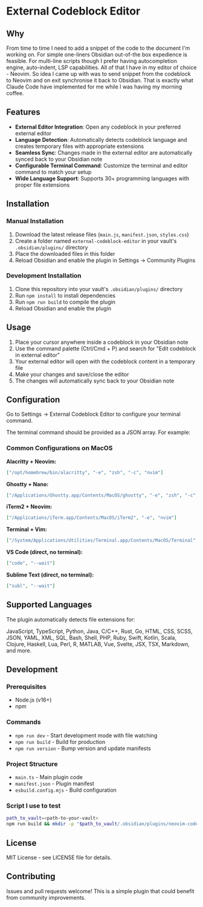 # External Codeblock Editor

## Why

From time to time I need to add a snippet of the code to the document I'm working on. For simple one-liners Obsidian out-of-the box expedience is feasible. For multi-line scripts though I prefer having autocompletion engine, auto-indent, LSP capabilities. All of that I have in my editor of choice - Neovim. So idea I came up with was to send snippet from the codeblock to Neovim and on exit synchronise it back to Obsidian. That is exactly what Claude Code have implemented for me while I was having my morning coffee.

## Features

- **External Editor Integration**: Open any codeblock in your preferred external editor
- **Language Detection**: Automatically detects codeblock language and creates temporary files with appropriate extensions
- **Seamless Sync**: Changes made in the external editor are automatically synced back to your Obsidian note
- **Configurable Terminal Command**: Customize the terminal and editor command to match your setup
- **Wide Language Support**: Supports 30+ programming languages with proper file extensions

## Installation

### Manual Installation
1. Download the latest release files (`main.js`, `manifest.json`, `styles.css`)
2. Create a folder named `external-codeblock-editor` in your vault's `.obsidian/plugins/` directory
3. Place the downloaded files in this folder
4. Reload Obsidian and enable the plugin in Settings → Community Plugins

### Development Installation
1. Clone this repository into your vault's `.obsidian/plugins/` directory
2. Run `npm install` to install dependencies
3. Run `npm run build` to compile the plugin
4. Reload Obsidian and enable the plugin

## Usage

1. Place your cursor anywhere inside a codeblock in your Obsidian note
2. Use the command palette (Ctrl/Cmd + P) and search for "Edit codeblock in external editor"
3. Your external editor will open with the codeblock content in a temporary file
4. Make your changes and save/close the editor
5. The changes will automatically sync back to your Obsidian note

## Configuration

Go to Settings → External Codeblock Editor to configure your terminal command.

The terminal command should be provided as a JSON array. For example:

### Common Configurations on MacOS

**Alacritty + Neovim:**
```json
["/opt/homebrew/bin/alacritty", "-e", "zsh", "-c", "nvim"]
```

**Ghostty + Nano:**
```json
["/Applications/Ghostty.app/Contents/MacOS/ghostty", "-e", "zsh", "-c", "nano"]
```

**iTerm2 + Neovim:**
```json
["/Applications/iTerm.app/Contents/MacOS/iTerm2", "-e", "nvim"]
```

**Terminal + Vim:**
```json
["/System/Applications/Utilities/Terminal.app/Contents/MacOS/Terminal", "-e", "vim"]
```

**VS Code (direct, no terminal):**
```json
["code", "--wait"]
```

**Sublime Text (direct, no terminal):**
```json
["subl", "--wait"]
```

## Supported Languages

The plugin automatically detects file extensions for:

JavaScript, TypeScript, Python, Java, C/C++, Rust, Go, HTML, CSS, SCSS, JSON, YAML, XML, SQL, Bash, Shell, PHP, Ruby, Swift, Kotlin, Scala, Clojure, Haskell, Lua, Perl, R, MATLAB, Vue, Svelte, JSX, TSX, Markdown, and more.

## Development

### Prerequisites
- Node.js (v16+)
- npm

### Commands
- `npm run dev` - Start development mode with file watching
- `npm run build` - Build for production
- `npm run version` - Bump version and update manifests

### Project Structure
- `main.ts` - Main plugin code
- `manifest.json` - Plugin manifest
- `esbuild.config.mjs` - Build configuration

### Script I use to test
```Bash
path_to_vault=<path-to-your-vault>
npm run build && mkdir -p "$path_to_vault/.obsidian/plugins/neovim-codeblocks-editor" && cp main.js styles.css manifest.json "$path_to_vault/.obsidian/plugins/neovim-codeblocks-editor"
```

## License

MIT License - see LICENSE file for details.

## Contributing

Issues and pull requests welcome! This is a simple plugin that could benefit from community improvements.
